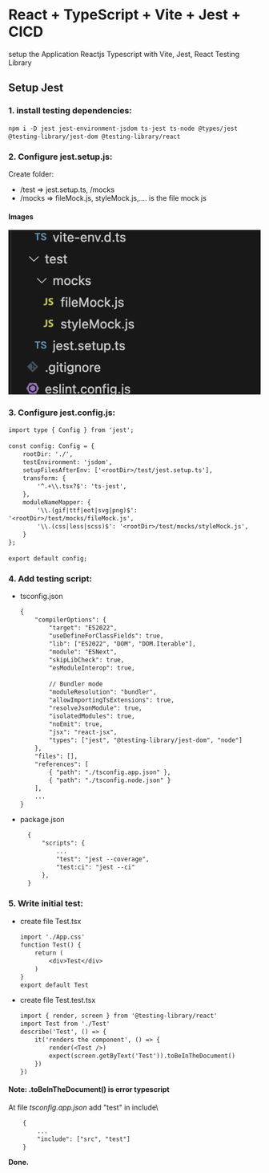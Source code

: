 # React + TypeScript + Vite + Jest + CICD

setup the Application Reactjs Typescript with Vite, Jest, React Testing Library 

## Setup Jest
### 1. install testing dependencies:
    npm i -D jest jest-environment-jsdom ts-jest ts-node @types/jest @testing-library/jest-dom @testing-library/react
### 2. Configure jest.setup.js: 

Create folder:
* /test => jest.setup.ts, /mocks
* /mocks => fileMock.js, styleMock.js,.... is the file mock js
#### Images
![This is an alt text.](/src/assets//setupJest/setup-file.png "This is a sample image.")

### 3. Configure jest.config.js:

    import type { Config } from 'jest';

    const config: Config = {
        rootDir: './',
        testEnvironment: 'jsdom',
        setupFilesAfterEnv: ['<rootDir>/test/jest.setup.ts'],
        transform: {
            '^.+\\.tsx?$': 'ts-jest',
        },
        moduleNameMapper: {
            '\\.(gif|ttf|eot|svg|png)$': '<rootDir>/test/mocks/fileMock.js',
            '\\.(css|less|scss)$': '<rootDir>/test/mocks/styleMock.js',
        }
    };

    export default config;


### 4. Add testing script:
* tsconfig.json
    ```
    { 
        "compilerOptions": {
            "target": "ES2022",
            "useDefineForClassFields": true,
            "lib": ["ES2022", "DOM", "DOM.Iterable"],
            "module": "ESNext",
            "skipLibCheck": true,
            "esModuleInterop": true,

            // Bundler mode
            "moduleResolution": "bundler",
            "allowImportingTsExtensions": true,
            "resolveJsonModule": true,
            "isolatedModules": true,
            "noEmit": true,
            "jsx": "react-jsx",
            "types": ["jest", "@testing-library/jest-dom", "node"]
        },
        "files": [],
        "references": [
            { "path": "./tsconfig.app.json" },
            { "path": "./tsconfig.node.json" }
        ],
        ...
    }
  ```
* package.json
  ```
    {
        "scripts": {
            ...
            "test": "jest --coverage",
            "test:ci": "jest --ci"
        },
    }
  ```

### 5. Write initial test:
* create file Test.tsx
    ```
    import './App.css'
    function Test() {
        return (
            <div>Test</div>
        )
    }
    export default Test 
    ```
* create file Test.test.tsx
    ```
    import { render, screen } from '@testing-library/react'
    import Test from './Test'
    describe('Test', () => {
        it('renders the component', () => {
            render(<Test />)
            expect(screen.getByText('Test')).toBeInTheDocument()
        })
    })          
    ```

#### Note: .toBeInTheDocument() is error typescript
At file _tsconfig.app.json_ add "test" in include\

```
    {
        ...
        "include": ["src", "test"]
    }
```

**Done.**